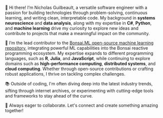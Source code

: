 👋 Hi there! I’m Nicholas Guilbeault, a versatile software engineer with a passion for building technologies through problem-solving, continuous learning, and writing clean, interpretable code. My background in **systems neuroscience** and **data analysis**, along with my expertise in **C#**, **Python**, and **machine learning** drive my curiosity to explore new ideas and contribute to projects that make a meaningful impact on the community.

🚀 I’m the lead contributor to the [Bonsai.ML open-source machine learning repository](https://github.com/bonsai-rx/machinelearning), integrating powerful ML capabilities into the Bonsai reactive programming ecosystem. My expertise expands to different programming languages, such as **R**, **Julia**, and **JavaScript**, while continuing to explore domains such as **high-performance computing**, **distributed systems**, and **cloud computing**. Whether through open-source contributions or crafting robust applications, I thrive on tackling complex challenges.

📚 Outside of coding, I'm often diving deep into the latest industry trends, sifting through internet archives, or experimenting with cutting-edge tools and frameworks to stay ahead of the curve.

🌱 Always eager to collaborate. Let's connect and create something amazing together!
